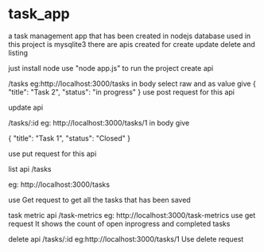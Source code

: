 # task_app
a task management app that has been created in nodejs
database used in this project is mysqlite3 there are apis created for create update delete and listing


just install node 
use "node app.js" to run the project
create api

/tasks
eg:http://localhost:3000/tasks
in body select raw and as value give 
{
  "title": "Task 2",
  "status": "in progress"
}
use post request for this api

update api

/tasks/:id
eg:
http://localhost:3000/tasks/1
in body give

{
  "title": "Task 1",
  "status": "Closed"
}

use put request for this api

list api
/tasks

eg:
http://localhost:3000/tasks

use Get request to get all the tasks that has been saved

task metric api
/task-metrics
eg:
http://localhost:3000/task-metrics
use get request
It shows the count of open inprogress and completed tasks

delete api
/tasks/:id
eg:http://localhost:3000/tasks/1
Use delete request